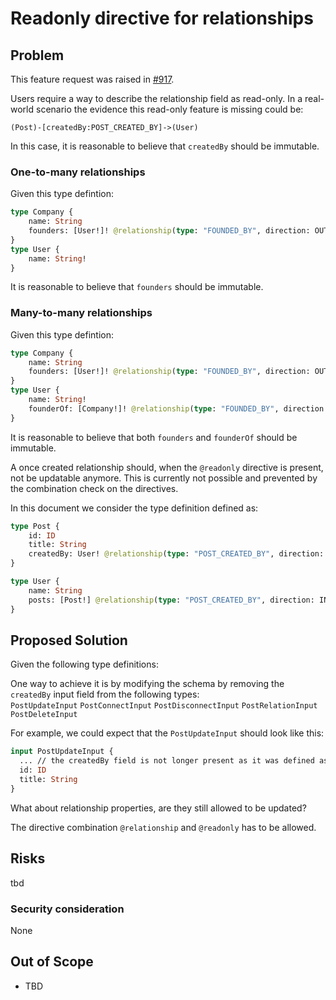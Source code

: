 # Readonly directive for relationships

## Problem

This feature request was raised in [#917](https://github.com/neo4j/graphql/issues/917).

Users require a way to describe the relationship field as read-only.
In a real-world scenario the evidence this read-only feature is missing could be: 
```cypher
(Post)-[createdBy:POST_CREATED_BY]->(User)
```
In this case, it is reasonable to believe that `createdBy` should be immutable.

### One-to-many relationships

Given this type defintion:
```graphql
type Company {
    name: String
    founders: [User!]! @relationship(type: "FOUNDED_BY", direction: OUT) @readonly
}
type User {
    name: String!
}
```
It is reasonable to believe that `founders` should be immutable.

### Many-to-many relationships

Given this type defintion:
```graphql
type Company {
    name: String
    founders: [User!]! @relationship(type: "FOUNDED_BY", direction: OUT) @readonly
}
type User {
    name: String!
    founderOf: [Company!]! @relationship(type: "FOUNDED_BY", direction: IN) @readonly
}
```
It is reasonable to believe that both `founders` and `founderOf` should be immutable.

A once created relationship should, when the `@readonly` directive is present, not be updatable anymore.
This is currently not possible and prevented by the combination check on the directives.

In this document we consider the type definition defined as:
```graphql
type Post {
    id: ID
    title: String
    createdBy: User! @relationship(type: "POST_CREATED_BY", direction: OUT) @readonly
}

type User {
    name: String
    posts: [Post!] @relationship(type: "POST_CREATED_BY", direction: IN) 
}
```

## Proposed Solution

Given the following type definitions:

One way to achieve it is by modifying the schema by removing the `createdBy` input field from the following types:  
`PostUpdateInput`
`PostConnectInput`
`PostDisconnectInput`
`PostRelationInput`
`PostDeleteInput`

For example, we could expect that the `PostUpdateInput` should look like this:
```graphql
input PostUpdateInput {
  ... // the createdBy field is not longer present as it was defined as readonly
  id: ID 
  title: String
}
```

What about relationship properties, are they still allowed to be updated?

The directive combination `@relationship` and `@readonly` has to be allowed.

## Risks

tbd

### Security consideration

None

## Out of Scope

- TBD
